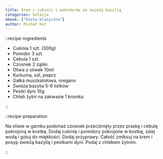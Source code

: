 ```yaml
---
title: Krem z cukinii i pomidorów ze świeżą bazylią
categories: kolacja
ebook: ["Dieta klasyczna"]
author: Michał Kot
---
```


::recipe-ingredients

- Cukinia 1 szt. (300g)
- Pomidor 3 szt.
- Cebula 1 szt.
- Czosnek 2 ząbki
- Oliwa z oliwek 10ml
- Kurkuma, sól, pieprz
- Gałka muszkatołowa, oregano
- Świeża bazylia 5-6 listków
- Pestki dyni 10g
- Chleb żytni na zakwasie 1 kromka

::

::recipe-preparation

Na oliwie w garnku podsmaż czosnek przeciśnięty przez praskę i cebulę pokrojoną w kostkę. Dodaj cukinię i pomidory pokrojone w kostkę, zalej wodą i gotuj do miękkości. Dodaj przyprawy. Całość zmiksuj na krem i posyp świeżą bazylią i pestkami dyni. Podaj z chlebem żytnim.

::